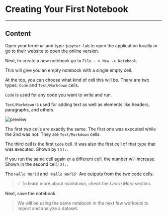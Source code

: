 ﻿---
author: Stefan-Stojanovic

type: normal

category: how to

links:
  - >-
    [Markdown Guide](https://www.markdownguide.org/basic-syntax/){website}

---

# Creating Your First Notebook

---
## Content

Open your terminal and type `jupyter-lab` to open the application locally or go to their website to open the online version.

Next, to create a new notebook go to `File - > New -> Notebook`.

This will give you an empty notebook with a single empty cell.

At the top, you can choose what kind of cell this will be. There are two types; `Code` and `Text/Markdown` cells.

`Code` is used for any code you want to write and run.

`Text/Markdown` is used for adding text as well as elements like headers, paragraphs, and others.

![preview](https://img.enkipro.com/a743a2d759e62869f69789dc28eb9e70.png)

The first two cells are exactly the same. The first one was executed while the 2nd was not. They are `Text/Markdown` cells.

The third cell is the first `Code` cell. It was also the first cell of that type that was executed. Shown by `[1]:`.

If you run the same cell again or a different cell, the number will increase. Shown in the second cell;`[2]:`.

The `Hello World` and `'Hello World'` Are outputs from the two code cells.

> 💡 To learn more about markdown, check the *Learn More* section.

Next, save the notebook.

> We will be using the same notebook in the next few workouts to import and analyze a dataset.
